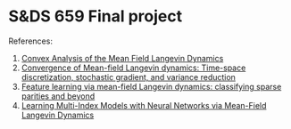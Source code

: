 # S&DS 659 Final project

References:
1. [Convex Analysis of the Mean Field Langevin Dynamics](https://arxiv.org/pdf/2201.10469)
2. [Convergence of Mean-field Langevin dynamics: Time-space discretization, stochastic gradient, and variance reduction](https://proceedings.neurips.cc/paper_files/paper/2023/file/32133a6a24d6554263d3584e3ac10faa-Paper-Conference.pdf)
3. [Feature learning via mean-field Langevin dynamics: classifying sparse parities and beyond](https://openreview.net/pdf?id=tj86aGVNb3)
4. [Learning Multi-Index Models with Neural Networks via Mean-Field Langevin Dynamics](https://arxiv.org/pdf/2408.07254)
